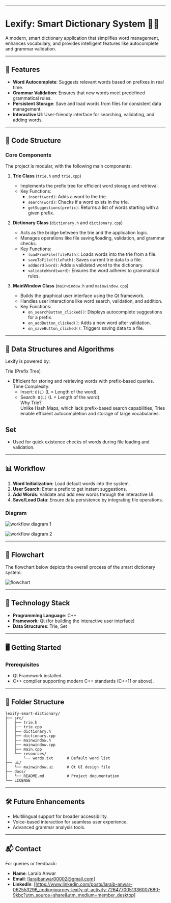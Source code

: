 

---

# **Lexify: Smart Dictionary System** 🧠📖  
A modern, smart dictionary application that simplifies word management, enhances vocabulary, and provides intelligent features like autocomplete and grammar validation.

---

## 🚀 **Features**  
- **Word Autocomplete**: Suggests relevant words based on prefixes in real time.  
- **Grammar Validation**: Ensures that new words meet predefined grammatical rules.  
- **Persistent Storage**: Save and load words from files for consistent data management.  
- **Interactive UI**: User-friendly interface for searching, validating, and adding words.

---

## 📂 **Code Structure**  

### **Core Components**  
The project is modular, with the following main components:  

1. **Trie Class** (`trie.h` and `trie.cpp`)  
   - Implements the prefix tree for efficient word storage and retrieval.  
   - Key Functions:  
     - `insert(word)`: Adds a word to the trie.  
     - `search(word)`: Checks if a word exists in the trie.  
     - `getSuggestions(prefix)`: Returns a list of words starting with a given prefix.  

2. **Dictionary Class** (`dictionary.h` and `dictionary.cpp`)  
   - Acts as the bridge between the trie and the application logic.  
   - Manages operations like file saving/loading, validation, and grammar checks.  
   - Key Functions:  
     - `loadFromFile(filePath)`: Loads words into the trie from a file.  
     - `saveToFile(filePath)`: Saves current trie data to a file.  
     - `addWord(word)`: Adds a validated word to the dictionary.  
     - `validateWord(word)`: Ensures the word adheres to grammatical rules.  

3. **MainWindow Class** (`mainwindow.h` and `mainwindow.cpp`)  
   - Builds the graphical user interface using the Qt framework.  
   - Handles user interactions like word search, validation, and addition.  
   - Key Functions:  
     - `on_searchButton_clicked()`: Displays autocomplete suggestions for a prefix.  
     - `on_addButton_clicked()`: Adds a new word after validation.  
     - `on_saveButton_clicked()`: Triggers saving data to a file.  

---

## 📐 Data Structures and Algorithms

Lexify is powered by:  

Trie (Prefix Tree)
- Efficient for storing and retrieving words with prefix-based queries.  
  Time Complexity:  
  - Insert: `O(L)` (L = Length of the word).  
  - Search: `O(L)` (L = Length of the word).  
  Why Trie?  
  Unlike Hash Maps, which lack prefix-based search capabilities, Tries enable efficient autocompletion and storage of large vocabularies.  

## Set  
- Used for quick existence checks of words during file loading and validation.

---

## 📊 Workflow

1. **Word Initialization**: Load default words into the system.  
2. **User Search**: Enter a prefix to get instant suggestions.  
3. **Add Words**: Validate and add new words through the interactive UI.  
4. **Save/Load Data**: Ensure data persistence by integrating file operations.
  ### Diagram

![workflow diagram 1](https://github.com/Lily0335/lexify/blob/main/images/workflow-1.png)


![workflow diagram 2](https://github.com/Lily0335/lexify/blob/main/images/workflow-2.png)


---

## 🧠 Flowchart

The flowchart below depicts the overall process of the smart dictionary system:

![flowchart](https://github.com/Lily0335/lexify/blob/main/images/flowchart.jpeg)

---

## 🎨 **Technology Stack**  

- **Programming Language**: C++  
- **Framework**: Qt (for building the interactive user interface)  
- **Data Structures**: Trie, Set  

---

## 🖥️ **Getting Started**  

### **Prerequisites**  
- Qt Framework installed.  
- C++ compiler supporting modern C++ standards (C++11 or above).  

---

## 📂 **Folder Structure**  

```
lexify-smart-dictionary/  
├── src/  
│   ├── trie.h  
│   ├── trie.cpp  
│   ├── dictionary.h  
│   ├── dictionary.cpp  
│   ├── mainwindow.h  
│   ├── mainwindow.cpp  
│   ├── main.cpp  
│   └── resources/  
│       └── words.txt      # Default word list  
├── ui/  
│   └── mainwindow.ui      # Qt UI design file  
├── docs/  
│   └── README.md          # Project documentation  
└── LICENSE  
```  

---

## 🛠️ **Future Enhancements**  

- Multilingual support for broader accessibility.  
- Voice-based interaction for seamless user experience.  
- Advanced grammar analysis tools.  


---


## 📬 **Contact**  

For queries or feedback:  
- **Name**: Laraib Anwar  
- **Email**: [laraibanwar00002@gmail.com]  
- **LinkedIn**: [https://www.linkedin.com/posts/laraib-anwar-062553296_codingjourney-lexify-qt-activity-7264770051336007680-9kbc?utm_source=share&utm_medium=member_desktop]  

